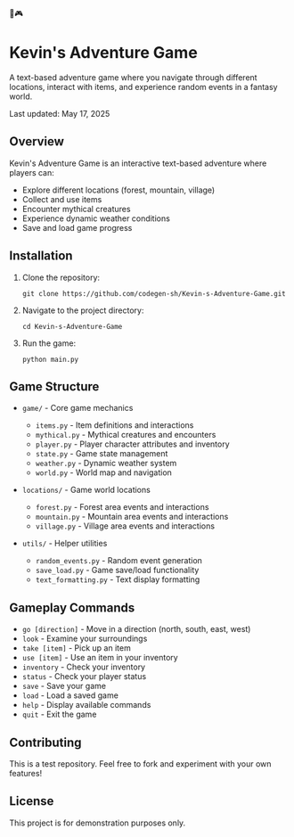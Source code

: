 🌈🎮
# Kevin's Adventure Game

A text-based adventure game where you navigate through different locations, interact with items, and experience random events in a fantasy world.

Last updated: May 17, 2025

## Overview

Kevin's Adventure Game is an interactive text-based adventure where players can:
- Explore different locations (forest, mountain, village)
- Collect and use items
- Encounter mythical creatures
- Experience dynamic weather conditions
- Save and load game progress

## Installation

1. Clone the repository:
   ```
   git clone https://github.com/codegen-sh/Kevin-s-Adventure-Game.git
   ```

2. Navigate to the project directory:
   ```
   cd Kevin-s-Adventure-Game
   ```

3. Run the game:
   ```
   python main.py
   ```

## Game Structure

- `game/` - Core game mechanics
  - `items.py` - Item definitions and interactions
  - `mythical.py` - Mythical creatures and encounters
  - `player.py` - Player character attributes and inventory
  - `state.py` - Game state management
  - `weather.py` - Dynamic weather system
  - `world.py` - World map and navigation

- `locations/` - Game world locations
  - `forest.py` - Forest area events and interactions
  - `mountain.py` - Mountain area events and interactions
  - `village.py` - Village area events and interactions

- `utils/` - Helper utilities
  - `random_events.py` - Random event generation
  - `save_load.py` - Game save/load functionality
  - `text_formatting.py` - Text display formatting

## Gameplay Commands

- `go [direction]` - Move in a direction (north, south, east, west)
- `look` - Examine your surroundings
- `take [item]` - Pick up an item
- `use [item]` - Use an item in your inventory
- `inventory` - Check your inventory
- `status` - Check your player status
- `save` - Save your game
- `load` - Load a saved game
- `help` - Display available commands
- `quit` - Exit the game

## Contributing

This is a test repository. Feel free to fork and experiment with your own features!

## License

This project is for demonstration purposes only.

